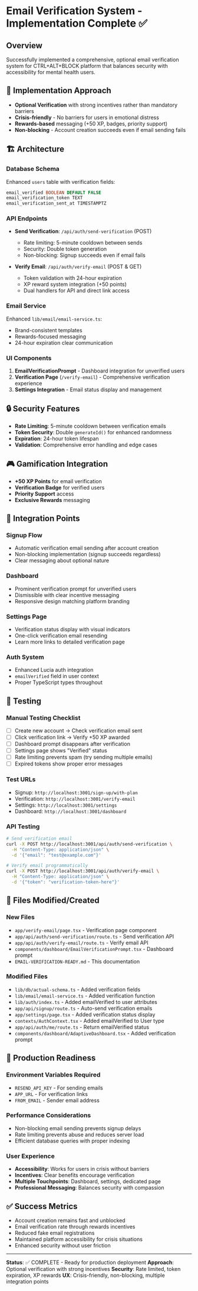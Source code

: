 # Email Verification System - Implementation Complete ✅

## Overview
Successfully implemented a comprehensive, optional email verification system for CTRL+ALT+BLOCK platform that balances security with accessibility for mental health users.

## 🎯 Implementation Approach
- **Optional Verification** with strong incentives rather than mandatory barriers
- **Crisis-friendly** - No barriers for users in emotional distress
- **Rewards-based** messaging (+50 XP, badges, priority support)
- **Non-blocking** - Account creation succeeds even if email sending fails

## 🏗️ Architecture

### Database Schema
Enhanced `users` table with verification fields:
```sql
email_verified BOOLEAN DEFAULT FALSE
email_verification_token TEXT
email_verification_sent_at TIMESTAMPTZ
```

### API Endpoints
- **Send Verification**: `/api/auth/send-verification` (POST)
  - Rate limiting: 5-minute cooldown between sends
  - Security: Double token generation
  - Non-blocking: Signup succeeds even if email fails

- **Verify Email**: `/api/auth/verify-email` (POST & GET)
  - Token validation with 24-hour expiration
  - XP reward system integration (+50 points)
  - Dual handlers for API and direct link access

### Email Service
Enhanced `lib/email/email-service.ts`:
- Brand-consistent templates
- Rewards-focused messaging
- 24-hour expiration clear communication

### UI Components
1. **EmailVerificationPrompt** - Dashboard integration for unverified users
2. **Verification Page** (`/verify-email`) - Comprehensive verification experience
3. **Settings Integration** - Email status display and management

## 🔒 Security Features
- **Rate Limiting**: 5-minute cooldown between verification emails
- **Token Security**: Double `generateId()` for enhanced randomness
- **Expiration**: 24-hour token lifespan
- **Validation**: Comprehensive error handling and edge cases

## 🎮 Gamification Integration
- **+50 XP Points** for email verification
- **Verification Badge** for verified users
- **Priority Support** access
- **Exclusive Rewards** messaging

## 🔗 Integration Points

### Signup Flow
- Automatic verification email sending after account creation
- Non-blocking implementation (signup succeeds regardless)
- Clear messaging about optional nature

### Dashboard
- Prominent verification prompt for unverified users
- Dismissible with clear incentive messaging
- Responsive design matching platform branding

### Settings Page
- Verification status display with visual indicators
- One-click verification email resending
- Learn more links to detailed verification page

### Auth System
- Enhanced Lucia auth integration
- `emailVerified` field in user context
- Proper TypeScript types throughout

## 🧪 Testing

### Manual Testing Checklist
- [ ] Create new account → Check verification email sent
- [ ] Click verification link → Verify +50 XP awarded
- [ ] Dashboard prompt disappears after verification
- [ ] Settings page shows "Verified" status
- [ ] Rate limiting prevents spam (try sending multiple emails)
- [ ] Expired tokens show proper error messages

### Test URLs
- Signup: `http://localhost:3001/sign-up/with-plan`
- Verification: `http://localhost:3001/verify-email`
- Settings: `http://localhost:3001/settings`
- Dashboard: `http://localhost:3001/dashboard`

### API Testing
```bash
# Send verification email
curl -X POST http://localhost:3001/api/auth/send-verification \
  -H "Content-Type: application/json" \
  -d '{"email": "test@example.com"}'

# Verify email programmatically
curl -X POST http://localhost:3001/api/auth/verify-email \
  -H "Content-Type: application/json" \
  -d '{"token": "verification-token-here"}'
```

## 📁 Files Modified/Created

### New Files
- `app/verify-email/page.tsx` - Verification page component
- `app/api/auth/send-verification/route.ts` - Send verification API
- `app/api/auth/verify-email/route.ts` - Verify email API
- `components/dashboard/EmailVerificationPrompt.tsx` - Dashboard prompt
- `EMAIL-VERIFICATION-READY.md` - This documentation

### Modified Files
- `lib/db/actual-schema.ts` - Added verification fields
- `lib/email/email-service.ts` - Added verification function
- `lib/auth/index.ts` - Added emailVerified to user attributes
- `app/api/signup/route.ts` - Auto-send verification emails
- `app/settings/page.tsx` - Added verification status display
- `contexts/AuthContext.tsx` - Added emailVerified to User type
- `app/api/auth/me/route.ts` - Return emailVerified status
- `components/dashboard/AdaptiveDashboard.tsx` - Added verification prompt

## 🚀 Production Readiness

### Environment Variables Required
- `RESEND_API_KEY` - For sending emails
- `APP_URL` - For verification links
- `FROM_EMAIL` - Sender email address

### Performance Considerations
- Non-blocking email sending prevents signup delays
- Rate limiting prevents abuse and reduces server load
- Efficient database queries with proper indexing

### User Experience
- **Accessibility**: Works for users in crisis without barriers
- **Incentives**: Clear benefits encourage verification
- **Multiple Touchpoints**: Dashboard, settings, dedicated page
- **Professional Messaging**: Balances security with compassion

## ✅ Success Metrics
- Account creation remains fast and unblocked
- Email verification rate through rewards incentives
- Reduced fake email registrations
- Maintained platform accessibility for crisis situations
- Enhanced security without user friction

---

**Status**: ✅ COMPLETE - Ready for production deployment
**Approach**: Optional verification with strong incentives
**Security**: Rate limited, token expiration, XP rewards
**UX**: Crisis-friendly, non-blocking, multiple integration points

